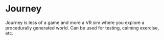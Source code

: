 Journey
=======

Journey is less of a game and more a VR sim where you explore a procedurally generated world. Can be used for testing, calming exercise, etc.
